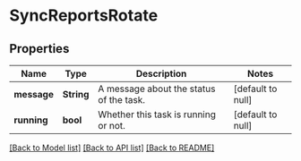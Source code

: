 # SyncReportsRotate

## Properties
Name | Type | Description | Notes
------------ | ------------- | ------------- | -------------
**message** | **String** | A message about the status of the task. | [default to null]
**running** | **bool** | Whether this task is running or not. | [default to null]

[[Back to Model list]](../README.md#documentation-for-models) [[Back to API list]](../README.md#documentation-for-api-endpoints) [[Back to README]](../README.md)


